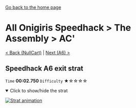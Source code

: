 [Go back to the home page](https://github.com/Doublevil/scbspeedrun)

# All Onigiris Speedhack > The Assembly > AC'

[< Back (NullCart)](https://github.com/Doublevil/scbspeedrun/blob/main/levels/arb_sh/RAM/NullCart.md) | [Next (A6) >](https://github.com/Doublevil/scbspeedrun/blob/main/levels/arb_sh/A/A6.md)

## Speedhack A6 exit strat

`Time` **00:02.750** `Difficulty` ★☆☆☆☆
<details open>
  <summary>Click to show/hide the strat</summary>

  [![Strat animation](https://github.com/Doublevil/scbspeedrun/blob/main/media/levels/A/AC_S_A6Exit.webp)](https://github.com/Doublevil/scbspeedrun/blob/main/media/levels/A/AC_S_A6Exit.mp4?raw=true)
</details>
